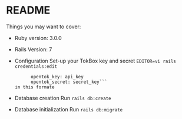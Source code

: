 # README

Things you may want to cover:

* Ruby version: 3.0.0
* Rails Version: 7

* Configuration
  Set-up your TokBox key and secret 
  ```EDITOR=vi rails credentials:edit```
  ```tokbox:
        opentok_key: api_key
        opentok_secret: secret_key```
  in this formate
* Database creation
  Run
  ```rails db:create```
  
* Database initialization
  Run
  ```rails db:migrate```
